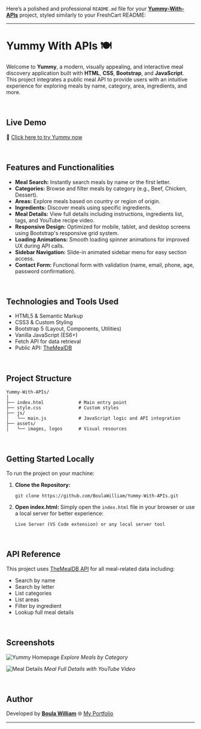Here’s a polished and professional `README.md` file for your [**Yummy-With-APIs**](https://boulawilliam.github.io/Yummy-With-APIs/) project, styled similarly to your FreshCart README:

---

# **Yummy With APIs** 🍽️

Welcome to **Yummy**, a modern, visually appealing, and interactive meal discovery application built with **HTML**, **CSS**, **Bootstrap**, and **JavaScript**.
This project integrates a public meal API to provide users with an intuitive experience for exploring meals by name, category, area, ingredients, and more.

<br>

## **Live Demo**

🔗 [Click here to try Yummy now](https://boulawilliam.github.io/Yummy-With-APIs/)

<br>

## **Features and Functionalities**

<ul>
  <li><strong>Meal Search:</strong> Instantly search meals by name or the first letter.</li>
  <li><strong>Categories:</strong> Browse and filter meals by category (e.g., Beef, Chicken, Dessert).</li>
  <li><strong>Areas:</strong> Explore meals based on country or region of origin.</li>
  <li><strong>Ingredients:</strong> Discover meals using specific ingredients.</li>
  <li><strong>Meal Details:</strong> View full details including instructions, ingredients list, tags, and YouTube recipe video.</li>
  <li><strong>Responsive Design:</strong> Optimized for mobile, tablet, and desktop screens using Bootstrap's responsive grid system.</li>
  <li><strong>Loading Animations:</strong> Smooth loading spinner animations for improved UX during API calls.</li>
  <li><strong>Sidebar Navigation:</strong> Slide-in animated sidebar menu for easy section access.</li>
  <li><strong>Contact Form:</strong> Functional form with validation (name, email, phone, age, password confirmation).</li>
</ul>

<br>

## **Technologies and Tools Used**

<ul>
  <li>HTML5 & Semantic Markup</li>
  <li>CSS3 & Custom Styling</li>
  <li>Bootstrap 5 (Layout, Components, Utilities)</li>
  <li>Vanilla JavaScript (ES6+)</li>
  <li>Fetch API for data retrieval</li>
  <li>Public API: <a href="https://www.themealdb.com/api.php" target="_blank">TheMealDB</a></li>
</ul>

<br>

## **Project Structure**

```
Yummy-With-APIs/
│
├── index.html             # Main entry point
├── style.css              # Custom styles
├── js/
│   └── main.js            # JavaScript logic and API integration
├── assets/
│   └── images, logos      # Visual resources
```

<br>

## **Getting Started Locally**

To run the project on your machine:

<ol>
  <li><strong>Clone the Repository:</strong>  
    <pre><code>git clone https://github.com/BoulaWilliam/Yummy-With-APIs.git</code></pre>
  </li>
  <li><strong>Open index.html:</strong>  
    Simply open the <code>index.html</code> file in your browser or use a local server for better experience:
    <pre><code>Live Server (VS Code extension) or any local server tool</code></pre>
  </li>
</ol>

<br>

## **API Reference**

This project uses [TheMealDB API](https://www.themealdb.com/api.php) for all meal-related data including:

* Search by name
* Search by letter
* List categories
* List areas
* Filter by ingredient
* Lookup full meal details

<br>

## **Screenshots**

![Yummy Homepage](https://github.com/BoulaWilliam/Yummy-With-APIs/raw/main/assets/screenshots/home.png)
*Explore Meals by Category*

![Meal Details](https://github.com/BoulaWilliam/Yummy-With-APIs/raw/main/assets/screenshots/details.png)
*Meal Full Details with YouTube Video*

<br>

## **Author**

Developed by [**Boula William**](https://github.com/BoulaWilliam)
🌐 [My Portfolio](https://boula-portfolio.vercel.app/)

---


